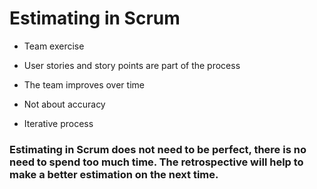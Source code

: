 # Estimating in Scrum

* Team exercise

* User stories and story points are part of the process

* The team improves over time

* Not about accuracy

* Iterative process

### Estimating in Scrum does not need to be perfect, there is no need to spend too much time. The retrospective will help to make a better estimation on the next time.